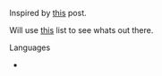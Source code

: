 Inspired by [this](https://magenta.as/a-month-of-hello-world-496a92b6cec3) post.

Will use [this](https://en.wikipedia.org/wiki/List_of_programming_languages) list to see whats out there.

Languages

*
